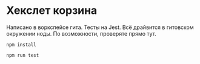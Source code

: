 # Хекслет корзина

Написано в воркспейсе гита. Тесты на Jest. Всё драйвится в гитовском окружении ноды.  По возможности, проверяте прямо тут.

```
npm install

npm run test
```
